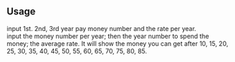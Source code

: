 ## Usage

input 1st. 2nd, 3rd year pay money number and the rate per year.  
input the money number per year; then the year number to spend the money; the average rate.
It will show the money you can get after 10, 15, 20, 25, 30, 35, 40, 45, 50, 55, 60, 65, 70, 75, 80, 85.
